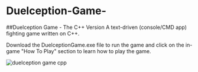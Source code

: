 # Duelception-Game-
##Duelception Game - The C++ Version
A text-driven (console/CMD app) fighting game written on C++.

Download the DuelceptionGame.exe file to run the game and click on the in-game "How To Play" section to learn how to play the game.

![duelception game cpp](https://user-images.githubusercontent.com/46231723/51348165-db1dea00-1a99-11e9-9bc1-538a68f3881b.gif)

